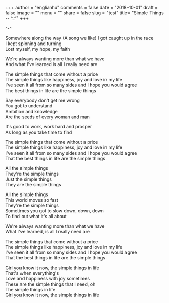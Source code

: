 +++
author = "englianhu"
comments = false
date = "2018-10-01"
draft = false
image = ""
menu = ""
share = false
slug = "test"
title= "Simple Things -- ^_^"
+++

^-^

Somewhere along the way (A song we like)
I got caught up in the race  
I kept spinning and turning  
Lost myself, my hope, my faith  

We're always wanting more than what we have  
And what I've learned is all I really need are  

The simple things that come without a price  
The simple things like happiness, joy and love in my life  
I've seen it all from so many sides and I hope you would agree  
The best things in life are the simple things  

Say everybody don't get me wrong  
You got to understand  
Ambition and knowledge  
Are the seeds of every woman and man  

It's good to work, work hard and prosper  
As long as you take time to find  

The simple things that come without a price  
The simple things like happiness, joy and love in my life  
I've seen it all from so many sides and I hope you would agree  
That the best things in life are the simple things  

All the simple things  
They're the simple things  
Just the simple things  
They are the simple things  

All the simple things  
This world moves so fast  
They're the simple things  
Sometimes you got to slow down, down, down  
To find out what it's all about  

We're always wanting more than what we have  
What I've learned, is all I really need are  

The simple things that come without a price  
The simple things like happiness, joy and love in my life  
I've seen it all from so many sides and I hope you would agree  
That the best things in life are the simple things  

Girl you know it now, the simple things in life  
That's when everything's  
Love and happiness with joy sometimes  
These are the simple things that I need, oh  
The simple things in life  
Girl you know it now, the simple things in life
